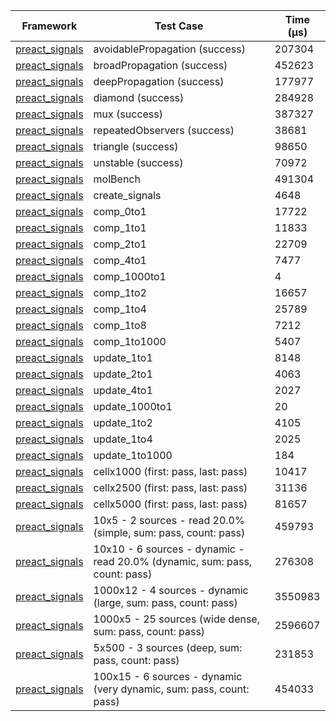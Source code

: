 | Framework | Test Case | Time (μs) |
| --- | --- | --- |
| [preact_signals](https://pub.dev/packages/preact_signals) | avoidablePropagation (success) | 207304 |
| [preact_signals](https://pub.dev/packages/preact_signals) | broadPropagation (success) | 452623 |
| [preact_signals](https://pub.dev/packages/preact_signals) | deepPropagation (success) | 177977 |
| [preact_signals](https://pub.dev/packages/preact_signals) | diamond (success) | 284928 |
| [preact_signals](https://pub.dev/packages/preact_signals) | mux (success) | 387327 |
| [preact_signals](https://pub.dev/packages/preact_signals) | repeatedObservers (success) | 38681 |
| [preact_signals](https://pub.dev/packages/preact_signals) | triangle (success) | 98650 |
| [preact_signals](https://pub.dev/packages/preact_signals) | unstable (success) | 70972 |
| [preact_signals](https://pub.dev/packages/preact_signals) | molBench | 491304 |
| [preact_signals](https://pub.dev/packages/preact_signals) | create_signals | 4648 |
| [preact_signals](https://pub.dev/packages/preact_signals) | comp_0to1 | 17722 |
| [preact_signals](https://pub.dev/packages/preact_signals) | comp_1to1 | 11833 |
| [preact_signals](https://pub.dev/packages/preact_signals) | comp_2to1 | 22709 |
| [preact_signals](https://pub.dev/packages/preact_signals) | comp_4to1 | 7477 |
| [preact_signals](https://pub.dev/packages/preact_signals) | comp_1000to1 | 4 |
| [preact_signals](https://pub.dev/packages/preact_signals) | comp_1to2 | 16657 |
| [preact_signals](https://pub.dev/packages/preact_signals) | comp_1to4 | 25789 |
| [preact_signals](https://pub.dev/packages/preact_signals) | comp_1to8 | 7212 |
| [preact_signals](https://pub.dev/packages/preact_signals) | comp_1to1000 | 5407 |
| [preact_signals](https://pub.dev/packages/preact_signals) | update_1to1 | 8148 |
| [preact_signals](https://pub.dev/packages/preact_signals) | update_2to1 | 4063 |
| [preact_signals](https://pub.dev/packages/preact_signals) | update_4to1 | 2027 |
| [preact_signals](https://pub.dev/packages/preact_signals) | update_1000to1 | 20 |
| [preact_signals](https://pub.dev/packages/preact_signals) | update_1to2 | 4105 |
| [preact_signals](https://pub.dev/packages/preact_signals) | update_1to4 | 2025 |
| [preact_signals](https://pub.dev/packages/preact_signals) | update_1to1000 | 184 |
| [preact_signals](https://pub.dev/packages/preact_signals) | cellx1000 (first: pass, last: pass) | 10417 |
| [preact_signals](https://pub.dev/packages/preact_signals) | cellx2500 (first: pass, last: pass) | 31136 |
| [preact_signals](https://pub.dev/packages/preact_signals) | cellx5000 (first: pass, last: pass) | 81657 |
| [preact_signals](https://pub.dev/packages/preact_signals) | 10x5 - 2 sources - read 20.0% (simple, sum: pass, count: pass) | 459793 |
| [preact_signals](https://pub.dev/packages/preact_signals) | 10x10 - 6 sources - dynamic - read 20.0% (dynamic, sum: pass, count: pass) | 276308 |
| [preact_signals](https://pub.dev/packages/preact_signals) | 1000x12 - 4 sources - dynamic (large, sum: pass, count: pass) | 3550983 |
| [preact_signals](https://pub.dev/packages/preact_signals) | 1000x5 - 25 sources (wide dense, sum: pass, count: pass) | 2596607 |
| [preact_signals](https://pub.dev/packages/preact_signals) | 5x500 - 3 sources (deep, sum: pass, count: pass) | 231853 |
| [preact_signals](https://pub.dev/packages/preact_signals) | 100x15 - 6 sources - dynamic (very dynamic, sum: pass, count: pass) | 454033 |
